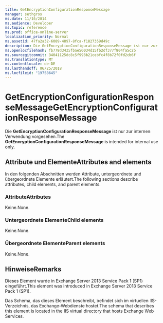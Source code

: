 ```yaml
---
title: GetEncryptionConfigurationResponseMessage
manager: sethgros
ms.date: 11/16/2014
ms.audience: Developer
ms.topic: reference
ms.prod: office-online-server
localization_priority: Normal
ms.assetid: 47fa2a32-6089-4897-8fca-f1827359d49c
description: Die GetEncryptionConfigurationResponseMessage ist nur zur internen Verwendung vorgesehen.
ms.openlocfilehash: fb778d3435fbae56034d15fb2df377f804fa5c2b
ms.sourcegitcommit: 34041125dc8c5f993b21cebfc4f8b72f0fd2cb6f
ms.translationtype: MT
ms.contentlocale: de-DE
ms.lasthandoff: 06/25/2018
ms.locfileid: "19758645"
---
```

# <a name="getencryptionconfigurationresponsemessage"></a><span data-ttu-id="f99e9-103">GetEncryptionConfigurationResponseMessage</span><span class="sxs-lookup"><span data-stu-id="f99e9-103">GetEncryptionConfigurationResponseMessage</span></span>

<span data-ttu-id="f99e9-104">Die **GetEncryptionConfigurationResponseMessage** ist nur zur internen Verwendung vorgesehen.</span><span class="sxs-lookup"><span data-stu-id="f99e9-104">The **GetEncryptionConfigurationResponseMessage** is intended for internal use only.</span></span> 

## <a name="attributes-and-elements"></a><span data-ttu-id="f99e9-105">Attribute und Elemente</span><span class="sxs-lookup"><span data-stu-id="f99e9-105">Attributes and elements</span></span>

<span data-ttu-id="f99e9-106">In den folgenden Abschnitten werden Attribute, untergeordnete und übergeordnete Elemente erläutert.</span><span class="sxs-lookup"><span data-stu-id="f99e9-106">The following sections describe attributes, child elements, and parent elements.</span></span>
  
### <a name="attributes"></a><span data-ttu-id="f99e9-107">Attribute</span><span class="sxs-lookup"><span data-stu-id="f99e9-107">Attributes</span></span>

<span data-ttu-id="f99e9-108">Keine.</span><span class="sxs-lookup"><span data-stu-id="f99e9-108">None.</span></span>
  
### <a name="child-elements"></a><span data-ttu-id="f99e9-109">Untergeordnete Elemente</span><span class="sxs-lookup"><span data-stu-id="f99e9-109">Child elements</span></span>

<span data-ttu-id="f99e9-110">Keine.</span><span class="sxs-lookup"><span data-stu-id="f99e9-110">None.</span></span>
  
### <a name="parent-elements"></a><span data-ttu-id="f99e9-111">Übergeordnete Elemente</span><span class="sxs-lookup"><span data-stu-id="f99e9-111">Parent elements</span></span>

<span data-ttu-id="f99e9-112">Keine.</span><span class="sxs-lookup"><span data-stu-id="f99e9-112">None.</span></span>
  
## <a name="remarks"></a><span data-ttu-id="f99e9-113">Hinweise</span><span class="sxs-lookup"><span data-stu-id="f99e9-113">Remarks</span></span>

<span data-ttu-id="f99e9-114">Dieses Element wurde in Exchange Server 2013 Service Pack 1 (SP1) eingeführt.</span><span class="sxs-lookup"><span data-stu-id="f99e9-114">This element was introduced in Exchange Server 2013 Service Pack 1 (SP1).</span></span>
  
<span data-ttu-id="f99e9-115">Das Schema, das dieses Element beschreibt, befindet sich im virtuellen IIS-Verzeichnis, das Exchange-Webdienste hostet.</span><span class="sxs-lookup"><span data-stu-id="f99e9-115">The schema that describes this element is located in the IIS virtual directory that hosts Exchange Web Services.</span></span>
  

